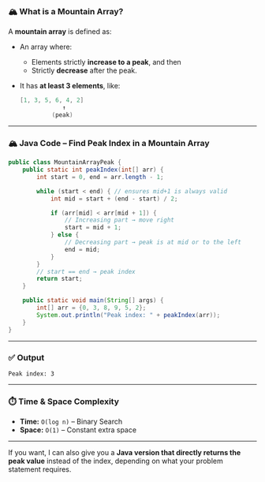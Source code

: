 ### 🏔️ What is a Mountain Array?

A **mountain array** is defined as:

* An array where:

  * Elements strictly **increase to a peak**, and then
  * Strictly **decrease** after the peak.
* It has **at least 3 elements**, like:

  ```cpp
  [1, 3, 5, 6, 4, 2]
              ↑
           (peak)
  ```

---
### 🏔️ **Java Code – Find Peak Index in a Mountain Array**

```java
public class MountainArrayPeak {
    public static int peakIndex(int[] arr) {
        int start = 0, end = arr.length - 1;

        while (start < end) { // ensures mid+1 is always valid
            int mid = start + (end - start) / 2;

            if (arr[mid] < arr[mid + 1]) {
                // Increasing part → move right
                start = mid + 1;
            } else {
                // Decreasing part → peak is at mid or to the left
                end = mid;
            }
        }
        // start == end → peak index
        return start;
    }

    public static void main(String[] args) {
        int[] arr = {0, 3, 8, 9, 5, 2};
        System.out.println("Peak index: " + peakIndex(arr));
    }
}
```

---

### ✅ Output

```
Peak index: 3
```

---

### ⏱️ **Time & Space Complexity**

* **Time:** `O(log n)` – Binary Search
* **Space:** `O(1)` – Constant extra space

---

If you want, I can also give you a **Java version that directly returns the peak value** instead of the index, depending on what your problem statement requires.
